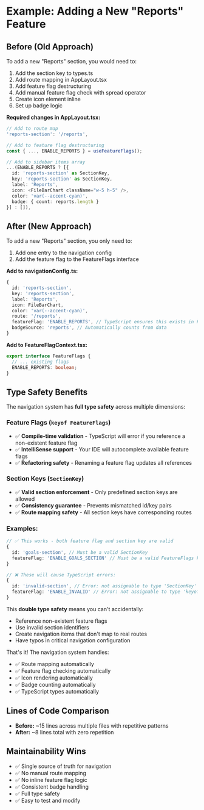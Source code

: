 # Example: Adding a New "Reports" Feature

## Before (Old Approach)
To add a new "Reports" section, you would need to:

1. Add the section key to types.ts
2. Add route mapping in AppLayout.tsx
3. Add feature flag destructuring
4. Add manual feature flag check with spread operator
5. Create icon element inline
6. Set up badge logic

**Required changes in AppLayout.tsx:**
```typescript
// Add to route map
'reports-section': '/reports',

// Add to feature flag destructuring
const { ..., ENABLE_REPORTS } = useFeatureFlags();

// Add to sidebar items array
...(ENABLE_REPORTS ? [{
  id: 'reports-section' as SectionKey,
  key: 'reports-section' as SectionKey,
  label: 'Reports',
  icon: <FileBarChart className="w-5 h-5" />,
  color: 'var(--accent-cyan)',
  badge: { count: reports.length }
}] : []),
```

## After (New Approach)
To add a new "Reports" section, you only need to:

1. Add one entry to the navigation config
2. Add the feature flag to the FeatureFlags interface

**Add to navigationConfig.ts:**
```typescript
{
  id: 'reports-section',
  key: 'reports-section',
  label: 'Reports',
  icon: FileBarChart,
  color: 'var(--accent-cyan)',
  route: '/reports',
  featureFlag: 'ENABLE_REPORTS', // TypeScript ensures this exists in FeatureFlags interface
  badgeSource: 'reports', // Automatically counts from data
}
```

**Add to FeatureFlagContext.tsx:**
```typescript
export interface FeatureFlags {
  // ... existing flags
  ENABLE_REPORTS: boolean;
}
```

## Type Safety Benefits

The navigation system has **full type safety** across multiple dimensions:

### Feature Flags (`keyof FeatureFlags`)
- ✅ **Compile-time validation** - TypeScript will error if you reference a non-existent feature flag
- ✅ **IntelliSense support** - Your IDE will autocomplete available feature flags
- ✅ **Refactoring safety** - Renaming a feature flag updates all references

### Section Keys (`SectionKey`)
- ✅ **Valid section enforcement** - Only predefined section keys are allowed
- ✅ **Consistency guarantee** - Prevents mismatched id/key pairs
- ✅ **Route mapping safety** - All section keys have corresponding routes

### Examples:
```typescript
// ✅ This works - both feature flag and section key are valid
{
  id: 'goals-section', // Must be a valid SectionKey
  featureFlag: 'ENABLE_GOALS_SECTION' // Must be a valid FeatureFlags key
}

// ❌ These will cause TypeScript errors:
{
  id: 'invalid-section', // Error: not assignable to type 'SectionKey'
  featureFlag: 'ENABLE_INVALID' // Error: not assignable to type 'keyof FeatureFlags'
}
```

This **double type safety** means you can't accidentally:
- Reference non-existent feature flags
- Use invalid section identifiers
- Create navigation items that don't map to real routes
- Have typos in critical navigation configuration

That's it! The navigation system handles:
- ✅ Route mapping automatically
- ✅ Feature flag checking automatically
- ✅ Icon rendering automatically
- ✅ Badge counting automatically
- ✅ TypeScript types automatically

## Lines of Code Comparison
- **Before:** ~15 lines across multiple files with repetitive patterns
- **After:** ~8 lines total with zero repetition

## Maintainability Wins
- ✅ Single source of truth for navigation
- ✅ No manual route mapping
- ✅ No inline feature flag logic
- ✅ Consistent badge handling
- ✅ Full type safety
- ✅ Easy to test and modify
